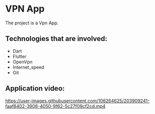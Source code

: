 # VPN App

The project is a Vpn App.

## Technologies that are involved:
- Dart
- Flutter
- OpenVpn
- Internet_speed
- Git



## Application video:



https://user-images.githubusercontent.com/106264625/203909241-faaf8402-3906-4050-9f62-5c27f09cf2cd.mp4


